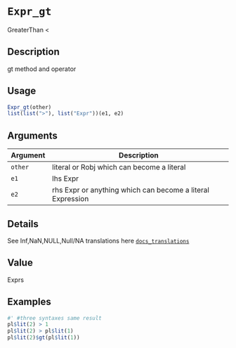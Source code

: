 # `Expr_gt`

GreaterThan <


## Description

gt method and operator


## Usage

```r
Expr_gt(other)
list(list(">"), list("Expr"))(e1, e2)
```


## Arguments

Argument      |Description
------------- |----------------
`other`     |     literal or Robj which can become a literal
`e1`     |     lhs Expr
`e2`     |     rhs Expr or anything which can become a literal Expression


## Details

See Inf,NaN,NULL,Null/NA translations here [`docs_translations`](#docstranslations)


## Value

Exprs


## Examples

```r
#' #three syntaxes same result
pl$lit(2) > 1
pl$lit(2) > pl$lit(1)
pl$lit(2)$gt(pl$lit(1))
```


